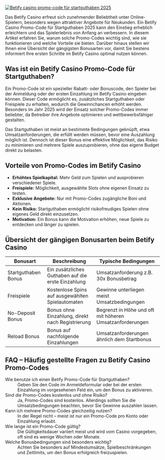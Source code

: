 [![Betify casino promo-code für startguthaben 2025](https://123-caf.pages.dev/gitsignup.png)](https://vrmoo.ru/Bt82HjjY)

<p>Das Betify Casino erfreut sich zunehmender Beliebtheit unter Online-Spielern, besonders wegen attraktiver Angebote für Neukunden. Ein Betify Casino Promo-Code für Startguthaben 2025 kann den Einstieg erheblich erleichtern und das Spielerlebnis von Anfang an verbessern. In diesem Artikel erfahren Sie, warum solche Promo-Codes wichtig sind, wie sie funktionieren und welche Vorteile sie bieten. Darüber hinaus stellen wir Ihnen eine Übersicht der gängigsten Bonusarten vor, damit Sie bestens informiert Ihre ersten Schritte im Betify Casino optimal nutzen können.</p>  <h2>Was ist ein Betify Casino Promo-Code für Startguthaben?</h2> <p>Ein Promo-Code ist ein spezieller Rabatt- oder Bonuscode, den Spieler bei der Anmeldung oder der ersten Einzahlung im Betify Casino eingeben können. Dieser Code ermöglicht es, zusätzliches Startguthaben oder Freispiele zu erhalten, wodurch die Gewinnchancen erhöht werden. Besonders im Jahr 2025 wird der Einsatz solcher Promo-Codes immer beliebter, da Betreiber ihre Angebote optimieren und wettbewerbsfähiger gestalten.</p> <p>Das Startguthaben ist meist an bestimmte Bedingungen geknüpft, etwa Umsatzanforderungen, die erfüllt werden müssen, bevor eine Auszahlung möglich ist. Dennoch ist dieser Bonus eine effektive Möglichkeit, das Risiko zu minimieren und mehrere Spiele auszuprobieren, ohne das eigene Budget direkt zu belasten.</p>  <h2>Vorteile von Promo-Codes im Betify Casino</h2> <ul>   <li><strong>Erhöhtes Spielkapital:</strong> Mehr Geld zum Spielen und ausprobieren verschiedener Spiele.</li>   <li><strong>Freispiele:</strong> Möglichkeit, ausgewählte Slots ohne eigenen Einsatz zu testen.</li>   <li><strong>Exklusive Angebote:</strong> Nur mit Promo-Codes zugängliche Boni und Aktionen.</li>   <li><strong>Kein Risiko:</strong> Startguthaben ermöglicht risikofreudiges Spielen ohne eigenes Geld direkt einzusetzen.</li>   <li><strong>Motivation:</strong> Ein Bonus kann die Motivation erhöhen, neue Spiele zu entdecken und länger zu spielen.</li> </ul>  <h2>Übersicht der gängigen Bonusarten beim Betify Casino</h2> <table>   <thead>     <tr>       <th>Bonusart</th>       <th>Beschreibung</th>       <th>Typische Bedingungen</th>     </tr>   </thead>   <tbody>     <tr>       <td>Startguthaben Bonus</td>       <td>Ein zusätzliches Guthaben auf die erste Einzahlung</td>       <td>Umsatzanforderung z.B. 30x Bonusbetrag</td>     </tr>     <tr>       <td>Freispiele</td>       <td>Kostenlose Spins auf ausgewählten Spielautomaten</td>       <td>Gewinne unterliegen meist Umsatzbedingungen</td>     </tr>     <tr>       <td>No-Deposit Bonus</td>       <td>Bonus ohne Einzahlung, direkt nach Registrierung</td>       <td>Begrenzt in Höhe und oft mit höheren Umsatzanforderungen</td>     </tr>     <tr>       <td>Reload Bonus</td>       <td>Bonus auf nachfolgende Einzahlungen</td>       <td>Umsatzanforderungen ähnlich dem Startbonus</td>     </tr>   </tbody> </table>  <h2>FAQ – Häufig gestellte Fragen zu Betify Casino Promo-Codes</h2> <dl>   <dt>Wie benutze ich einen Betify Promo-Code für Startguthaben?</dt>   <dd>Geben Sie den Code im Anmeldeformular oder bei der ersten Einzahlung im vorgesehenen Feld ein, um den Bonus zu aktivieren.</dd>    <dt>Sind die Promo-Codes kostenlos und ohne Risiko?</dt>   <dd>Ja, Promo-Codes sind kostenlos. Allerdings sollten Sie die Umsatzbedingungen beachten, bevor Sie Gewinne auszahlen lassen.</dd>    <dt>Kann ich mehrere Promo-Codes gleichzeitig nutzen?</dt>   <dd>In der Regel nicht – meist ist nur ein Promo-Code pro Konto oder Einzahlung erlaubt.</dd>    <dt>Wie lange ist ein Promo-Code gültig?</dt>   <dd>Die Gültigkeitsdauer variiert meist und wird vom Casino vorgegeben, oft sind es wenige Wochen oder Monate.</dd>    <dt>Welche Bonusbedingungen sind besonders wichtig?</dt>   <dd>Achten Sie besonders auf Mindestumsätze, Spielbeschränkungen und Zeitlimits, um den Bonus erfolgreich freizuspielen.</dd> </dl>